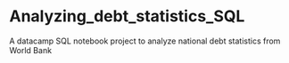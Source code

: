  # Analyzing_debt_statistics_SQL
A datacamp SQL notebook project to analyze national debt statistics from World Bank
